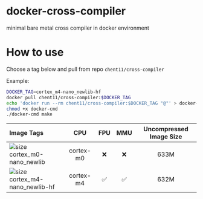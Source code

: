 # docker-cross-compiler
minimal bare metal cross compiler in docker environment

# How to use
Choose a tag below and pull from repo `chent11/cross-compiler`

Example:
```sh
DOCKER_TAG=cortex_m4-nano_newlib-hf
docker pull chent11/cross-compiler:$DOCKER_TAG
echo 'docker run --rm chent11/cross-compiler:$DOCKER_TAG "@"' > docker-cmd
chmod +x docker-cmd
./docker-cmd make
```

| Image Tags | CPU | FPU | MMU | Uncompressed Image Size |
|:-|:-:|:-:|:-:|:-:|
| ![size](https://shields.io/docker/image-size/chent11/cross-compiler/cortex_m0-nano_newlib)<br/>cortex_m0-nano_newlib | cortex-m0 | ❌ | ❌ | 633M |
| ![size](https://shields.io/docker/image-size/chent11/cross-compiler/cortex_m4-nano_newlib-hf)<br/>cortex_m4-nano_newlib-hf | cortex-m4 | ✅ | ✅ | 632M |
